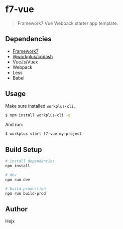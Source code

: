 # f7-vue

> Framework7 Vue Webpack starter app template.

## Dependencies

* [Framework7](https://framework7.io/vue/)
* [@workplus/codash](https://github.com/WorkPlusFE/codash)
* VueJs/Vuex
* Webpack
* Less
* Babel

## Usage

Make sure installed `workplus-cli`.

```bash
$ npm install workplus-cli -g
```

And run:

```bash
$ workplus start f7-vue my-project
```

## Build Setup

```bash
# install dependencies
npm install

# dev
npm run dev

# build production
npm run build-prod

```

## Author

Hejx

